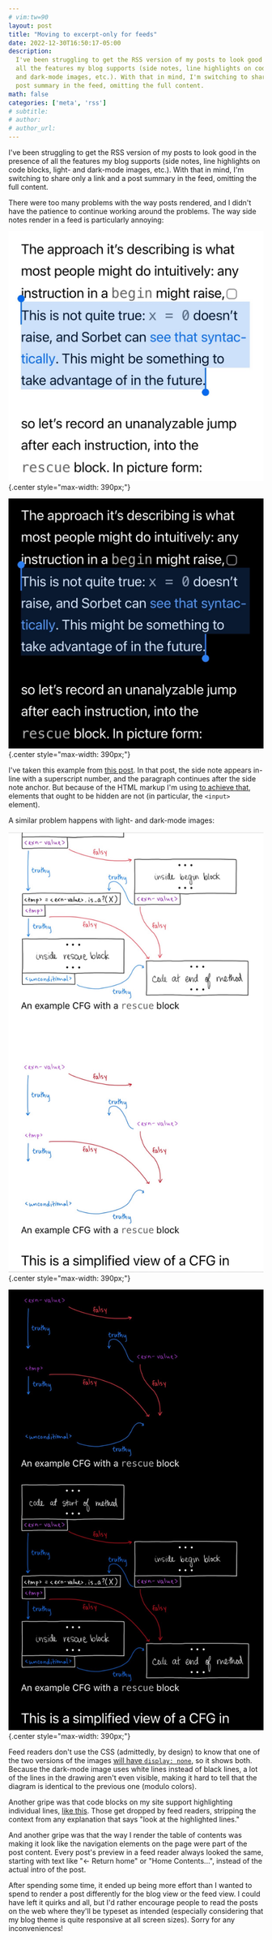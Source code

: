 ```yaml
---
# vim:tw=90
layout: post
title: "Moving to excerpt-only for feeds"
date: 2022-12-30T16:50:17-05:00
description:
  I've been struggling to get the RSS version of my posts to look good in the presence of
  all the features my blog supports (side notes, line highlights on code blocks, light-
  and dark-mode images, etc.). With that in mind, I'm switching to share only a link and a
  post summary in the feed, omitting the full content.
math: false
categories: ['meta', 'rss']
# subtitle:
# author:
# author_url:
---
```


I've been struggling to get the RSS version of my posts to look good in the presence of
all the features my blog supports (side notes, line highlights on code blocks, light-
and dark-mode images, etc.). With that in mind, I'm switching to share only a link and a
post summary in the feed, omitting the full content.

<!-- more -->

There were too many problems with the way posts rendered, and I didn't have the patience
to continue working around the problems. The way side notes render in a feed is
particularly annoying:

![Highlighted: what would normally appear as a sidenote](/assets/img/light/rss-side-note.jpg){.center style="max-width: 390px;"}

![Highlighted: what would normally appear as a sidenote](/assets/img/dark/rss-side-note.jpg){.center style="max-width: 390px;"}

I've taken this example from [this post](/sorbet-rescue-control-flow/). In that post, the
side note appears in-line with a superscript number, and the paragraph continues after the
side note anchor. But because of the HTML markup I'm using [to achieve that], elements
that ought to be hidden are not (in particular, the `<input>` element).

[to achieve that]: https://jez.io/pandoc-markdown-css-theme/features/#side-notes-and-margin-notes

A similar problem happens with light- and dark-mode images:

![A feed reader showing both light and dark images](/assets/img/light/rss-double-image.jpg){.center style="max-width: 390px;"}

![A feed reader showing both light and dark images](/assets/img/dark/rss-double-image.jpg){.center style="max-width: 390px;"}

Feed readers don't use the CSS (admittedly, by design) to know that one of the two
versions of the images [will have `display: none`][dark-mode-images], so it shows both.
Because the dark-mode image uses white lines instead of black lines, a lot of the lines in
the drawing aren't even visible, making it hard to tell that the diagram is identical to
the previous one (modulo colors).

[dark-mode-images]: /hand-drawn-diagrams/

Another gripe was that code blocks on my site support highlighting individual lines, [like
this][cb-hl]. Those get dropped by feed readers, stripping the context from any
explanation that says "look at the highlighted lines."

And another gripe was that the way I render the table of contents was making it look like
the navigation elements on the page were part of the post content. Every post's preview in
a feed reader always looked the same, starting with text like "← Return home" or "Home
Contents...", instead of the actual intro of the post.

[cb-hl]: https://blog.jez.io/syntactic-control-flow/#cb2-25

After spending some time, it ended up being more effort than I wanted to spend to render a
post differently for the blog view or the feed view. I could have left it quirks and all,
but I'd rather encourage people to read the posts on the web where they'll be typeset as
intended (especially considering that my blog theme is quite responsive at all screen
sizes). Sorry for any inconveniences!
